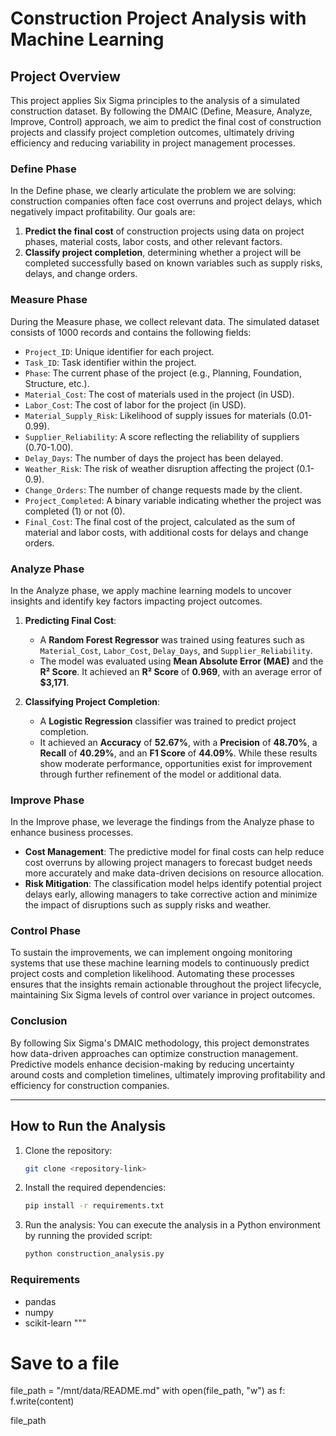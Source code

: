 # Construction Project Analysis with Machine Learning

## Project Overview
This project applies Six Sigma principles to the analysis of a simulated construction dataset. By following the DMAIC (Define, Measure, Analyze, Improve, Control) approach, we aim to predict the final cost of construction projects and classify project completion outcomes, ultimately driving efficiency and reducing variability in project management processes.

### Define Phase
In the Define phase, we clearly articulate the problem we are solving: construction companies often face cost overruns and project delays, which negatively impact profitability. Our goals are:
1. **Predict the final cost** of construction projects using data on project phases, material costs, labor costs, and other relevant factors.
2. **Classify project completion**, determining whether a project will be completed successfully based on known variables such as supply risks, delays, and change orders.

### Measure Phase
During the Measure phase, we collect relevant data. The simulated dataset consists of 1000 records and contains the following fields:
- `Project_ID`: Unique identifier for each project.
- `Task_ID`: Task identifier within the project.
- `Phase`: The current phase of the project (e.g., Planning, Foundation, Structure, etc.).
- `Material_Cost`: The cost of materials used in the project (in USD).
- `Labor_Cost`: The cost of labor for the project (in USD).
- `Material_Supply_Risk`: Likelihood of supply issues for materials (0.01-0.99).
- `Supplier_Reliability`: A score reflecting the reliability of suppliers (0.70-1.00).
- `Delay_Days`: The number of days the project has been delayed.
- `Weather_Risk`: The risk of weather disruption affecting the project (0.1-0.9).
- `Change_Orders`: The number of change requests made by the client.
- `Project_Completed`: A binary variable indicating whether the project was completed (1) or not (0).
- `Final_Cost`: The final cost of the project, calculated as the sum of material and labor costs, with additional costs for delays and change orders.

### Analyze Phase
In the Analyze phase, we apply machine learning models to uncover insights and identify key factors impacting project outcomes.

1. **Predicting Final Cost**:
   - A **Random Forest Regressor** was trained using features such as `Material_Cost`, `Labor_Cost`, `Delay_Days`, and `Supplier_Reliability`.
   - The model was evaluated using **Mean Absolute Error (MAE)** and the **R² Score**. It achieved an **R² Score** of **0.969**, with an average error of **$3,171**.

2. **Classifying Project Completion**:
   - A **Logistic Regression** classifier was trained to predict project completion.
   - It achieved an **Accuracy** of **52.67%**, with a **Precision** of **48.70%**, a **Recall** of **40.29%**, and an **F1 Score** of **44.09%**. While these results show moderate performance, opportunities exist for improvement through further refinement of the model or additional data.

### Improve Phase
In the Improve phase, we leverage the findings from the Analyze phase to enhance business processes. 
- **Cost Management**: The predictive model for final costs can help reduce cost overruns by allowing project managers to forecast budget needs more accurately and make data-driven decisions on resource allocation.
- **Risk Mitigation**: The classification model helps identify potential project delays early, allowing managers to take corrective action and minimize the impact of disruptions such as supply risks and weather.

### Control Phase
To sustain the improvements, we can implement ongoing monitoring systems that use these machine learning models to continuously predict project costs and completion likelihood. Automating these processes ensures that the insights remain actionable throughout the project lifecycle, maintaining Six Sigma levels of control over variance in project outcomes.

### Conclusion
By following Six Sigma's DMAIC methodology, this project demonstrates how data-driven approaches can optimize construction management. Predictive models enhance decision-making by reducing uncertainty around costs and completion timelines, ultimately improving profitability and efficiency for construction companies.

---

## How to Run the Analysis

1. Clone the repository:
    ```bash
    git clone <repository-link>
    ```

2. Install the required dependencies:
    ```bash
    pip install -r requirements.txt
    ```

3. Run the analysis:
    You can execute the analysis in a Python environment by running the provided script:
    ```bash
    python construction_analysis.py
    ```

### Requirements
- pandas
- numpy
- scikit-learn
"""

# Save to a file
file_path = "/mnt/data/README.md"
with open(file_path, "w") as f:
    f.write(content)

file_path
